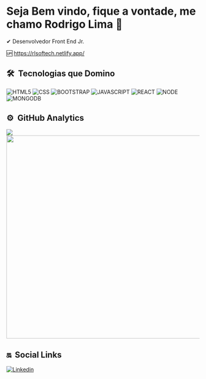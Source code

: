 <h1> Seja Bem vindo, fique a vontade, me chamo Rodrigo Lima 🤟 </h1>


✔ Desenvolvedor Front End Jr.


🆙 https://rlsoftech.netlify.app/


## 🛠 &nbsp;Tecnologias que Domino 

<img align="center" alt="HTML5" src="https://img.shields.io/badge/HTML5-E34F26?style=for-the-badge&logo=html5&logoColor=white"> <img align="center" alt="CSS" src="https://img.shields.io/badge/CSS-239120?&style=for-the-badge&logo=css3&logoColor=white">
<img align="center" alt="BOOTSTRAP" src="https://img.shields.io/badge/Bootstrap-563D7C?style=for-the-badge&logo=bootstrap&logoColor=white">
<img align="center" alt="JAVASCRIPT" src="https://img.shields.io/badge/JavaScript-323330?style=for-the-badge&logo=javascript&logoColor=F7DF1E">
<img align="center" alt="REACT" src="https://img.shields.io/badge/React-20232A?style=for-the-badge&logo=react&logoColor=61DAFB">
<img align="center" alt="NODE" src="https://img.shields.io/badge/Node.js-43853D?style=for-the-badge&logo=node.js&logoColor=white">
<img align="center" alt="MONGODB" src="https://img.shields.io/badge/MongoDB-4EA94B?style=for-the-badge&logo=mongodb&logoColor=white">



## ⚙ &nbsp;GitHub Analytics

<p align ="left">
<img width=""530em src="https://github-readme-stats.vercel.app/api?username=LimaSantosRodrigo28&show_icons=true&theme=onedark">
<img width="530em" src="https://github-readme-stats.vercel.app/api/top-langs/?username=LimaSantosRodrigo28&layout=compact&theme=onedark">                               </p>


## 🔛 &nbsp;Social Links
[![Linkedin](https://img.shields.io/badge/LinkedIn-0077B5?style=for-the-badge&logo=linkedin&logoColor=white)](https://www.linkedin.com/in/rodrigo-lima-272526147/)
                                                                                                                                      
                                                                                                                                                                     
                                                                                                                   
                                                                                                                                  
                                                                                                                                  
